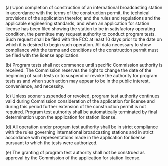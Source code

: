 (a) Upon completion of construction of an international broadcasting station in accordance with the terms of the construction permit, the technical provisions of the application therefor, and the rules and regulations and the applicable engineering standards, and when an application for station license has been filed showing the station to be in satisfactory operating condition, the permittee may request authority to conduct program tests. Such request shall be filed with the FCC at least 10 days prior to the date on which it is desired to begin such operation. All data necessary to show compliance with the terms and conditions of the construction permit must be filed with the license application.

(b) Program tests shall not commence until specific Commission authority is received. The Commission reserves the right to change the date of the beginning of such tests or to suspend or revoke the authority for program tests as and when such action may appear to be in the public interest, convenience, and necessity.

(c) Unless sooner suspended or revoked, program test authority continues valid during Commission consideration of the application for license and during this period further extension of the construction permit is not required. Program test authority shall be automatically terminated by final determination upon the application for station license.

(d) All operation under program test authority shall be in strict compliance with the rules governing international broadcasting stations and in strict accordance with representations made in the application for license pursuant to which the tests were authorized.

(e) The granting of program test authority shall not be construed as approval by the Commission of the application for station license.

